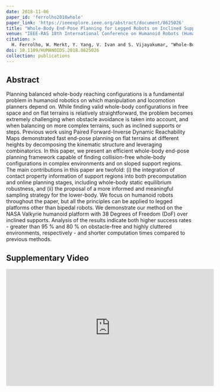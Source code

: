 ```yaml
---
date: 2018-11-06
paper_id: 'ferrolho2018whole'
paper_link: 'https://ieeexplore.ieee.org/abstract/document/8625026'
title: "Whole-Body End-Pose Planning for Legged Robots on Inclined Support Surfaces in Complex Environments"
venue: "IEEE-RAS 18th International Conference on Humanoid Robots (Humanoids)"
citation: >
  H. Ferrolho, W. Merkt, Y. Yang, V. Ivan and S. Vijayakumar, "Whole-Body End-Pose Planning for Legged Robots on Inclined Support Surfaces in Complex Environments," in <em>IEEE-RAS 18th International Conference on Humanoid Robots (Humanoids)</em>, Beijing, China, 2018.
doi: 10.1109/HUMANOIDS.2018.8625026
collection: publications
---
```


## Abstract

Planning balanced whole-body reaching configurations is a fundamental problem in humanoid robotics on which manipulation and locomotion planners depend on. While finding valid whole-body configurations in free space and on flat terrains is relatively straightforward, the problem becomes extremely challenging when obstacle avoidance is taken into account, and when balancing on more complex terrains, such as inclined supports or steps. Previous work using Paired Forward-Inverse Dynamic Reachability Maps demonstrated fast end-pose planning on flat terrains at different heights by decomposing the kinematic structure and leveraging combinatorics. In this paper, we present an efficient whole-body end-pose planning framework capable of finding collision-free whole-body configurations in complex environments and on sloped support regions. The main contributions in this paper are twofold: (i) the integration of contact property information of support regions into both precomputation and online planning stages, including whole-body static equilibrium robustness, and (ii) the proposal of a more informed and meaningful sampling strategy for the lower-body. We focus on humanoid robots throughout the paper, but all the principles can be applied to legged platforms other than bipedal robots. We demonstrate our method on the NASA Valkyrie humanoid platform with 38 Degrees of Freedom (DoF) over inclined supports. Analysis of the results indicate both higher success rates - greater than 95 % and 80 % on obstacle-free and highly cluttered environments, respectively - and shorter computation times compared to previous methods.

## Supplementary Video

<iframe width="560" height="315" src="https://www.youtube.com/embed/tt6oYKuPI_A" frameborder="0" allow="accelerometer; autoplay; encrypted-media; gyroscope; picture-in-picture" allowfullscreen></iframe>
